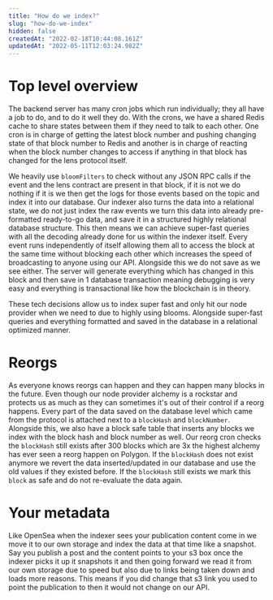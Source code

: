 ```yaml
---
title: "How do we index?"
slug: "how-do-we-index"
hidden: false
createdAt: "2022-02-18T10:44:08.161Z"
updatedAt: "2022-05-11T12:03:24.982Z"
---
```

# Top level overview

The backend server has many cron jobs which run individually; they all have a job to do, and to do it well they do. With the crons, we have a shared Redis cache to share states between them if they need to talk to each other. One cron is in charge of getting the latest block number and pushing changing state of that block number to Redis and another is in charge of reacting when the block number changes to access if anything in that block has changed for the lens protocol itself.

We heavily use `bloomFilters` to check without any JSON RPC calls if the event and the lens contract are present in that block, if it is not we do nothing if it is we then get the logs for those events based on the topic and index it into our database. Our indexer also turns the data into a relational state, we do not just index the raw events we turn this data into already pre-formatted ready-to-go data, and save it in a structured highly relational database structure. This then means we can achieve super-fast queries with all the decoding already done for us within the indexer itself. Every event runs independently of itself allowing them all to access the block at the same time without blocking each other which increases the speed of broadcasting to anyone using our API. Alongside this we do not save as we see either. The server will generate everything which has changed in this block and then save in 1 database transaction meaning debugging is very easy and everything is transactional like how the blockchain is in theory. 

These tech decisions allow us to index super fast and only hit our node provider when we need to due to highly using blooms. Alongside super-fast queries and everything formatted and saved in the database in a relational optimized manner. 

# Reorgs 

As everyone knows reorgs can happen and they can happen many blocks in the future. Even though our node provider alchemy is a rockstar and protects us as much as they can sometimes it's out of their control if a reorg happens. Every part of the data saved on the database level which came from the protocol is attached next to a `blockHash` and `blockNumber`. Alongside this, we also have a block safe table that inserts any blocks we index with the block hash and block number as well. Our reorg cron checks the `blockHash` still exists after 300 blocks which are 3x the highest alchemy has ever seen a reorg happen on Polygon. If the `blockHash` does not exist anymore we revert the data inserted/updated in our database and use the old values if they existed before. If the `blockHash` still exists we mark this `block` as safe and do not re-evaluate the data again.

# Your metadata

Like OpenSea when the indexer sees your publication content come in we move it to our own storage and index the data at that time like a snapshot. Say you publish a post and the content points to your s3 box once the indexer picks it up it snapshots it and then going forward we read it from our own storage due to speed but also due to links being taken down and loads more reasons. This means if you did change that s3 link you used to point the publication to then it would not change on our API.